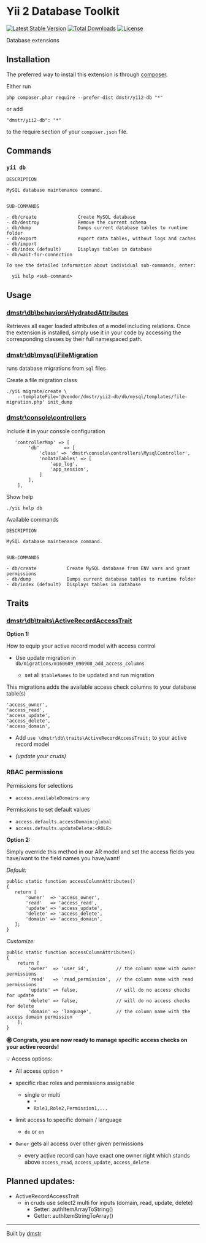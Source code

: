 Yii 2 Database Toolkit
======================

[![Latest Stable Version](https://poser.pugx.org/dmstr/yii2-db/v/stable.svg)](https://packagist.org/packages/dmstr/yii2-db) 
[![Total Downloads](https://poser.pugx.org/dmstr/yii2-db/downloads.svg)](https://packagist.org/packages/dmstr/yii2-db)
[![License](https://poser.pugx.org/dmstr/yii2-db/license.svg)](https://packagist.org/packages/dmstr/yii2-db)


Database extensions

Installation
------------

The preferred way to install this extension is through [composer](http://getcomposer.org/download/).

Either run

```
php composer.phar require --prefer-dist dmstr/yii2-db "*"
```

or add

```
"dmstr/yii2-db": "*"
```

to the require section of your `composer.json` file.

Commands
--------

### `yii db`

```
DESCRIPTION

MySQL database maintenance command.


SUB-COMMANDS

- db/create               Create MySQL database
- db/destroy              Remove the current schema
- db/dump                 Dumps current database tables to runtime folder
- db/export               export data tables, without logs and caches
- db/import
- db/index (default)      Displays tables in database
- db/wait-for-connection

To see the detailed information about individual sub-commands, enter:

  yii help <sub-command>
```


Usage
-----

### [dmstr\db\behaviors\HydratedAttributes](https://github.com/dmstr/yii2-db/blob/master/db/behaviors/HydratedAttributes.php)

Retrieves all eager loaded attributes of a model including relations. Once the extension is installed, simply use it in your code by accessing the corresponding classes by their full namespaced path.

### [dmstr\db\mysql\FileMigration](https://github.com/dmstr/yii2-db/blob/master/db/mysql/FileMigration.php)

runs database migrations from `sql` files

Create a file migration class

```
./yii migrate/create \
    --templateFile='@vendor/dmstr/yii2-db/db/mysql/templates/file-migration.php' init_dump
```

### [dmstr\console\controllers](https://github.com/dmstr/yii2-db/blob/master/console/controllers)

Include it in your console configuration

```
   'controllerMap' => [
        'db'         => [
            'class' => 'dmstr\console\controllers\MysqlController',
            'noDataTables' => [
                'app_log',
                'app_session',
            ]
        ],
    ],
```

Show help

```
./yii help db
```

Available commands
  
```
DESCRIPTION

MySQL database maintenance command.


SUB-COMMANDS

- db/create           Create MySQL database from ENV vars and grant permissions
- db/dump             Dumps current database tables to runtime folder
- db/index (default)  Displays tables in database
```

Traits
---

### [dmstr\db\traits\ActiveRecordAccessTrait](https://github.com/dmstr/yii2-db/blob/master/db/traits/ActiveRecordAccessTrait.php)

**Option 1:**

How to equip your active record model with access control

- Use update migration in `db/migrations/m160609_090908_add_access_columns`

    - set all `$tableNames` to be updated and run migration

This migrations adds the available access check columns to your database table(s)

```
'access_owner',
'access_read',
'access_update',
'access_delete',
'access_domain',
```

- Add `use \dmstr\db\traits\ActiveRecordAccessTrait;` to your active record model

- *(update your cruds)*

### RBAC permissions

Permissions for selections

- `access.availableDomains:any`

Permissions to set default values

- `access.defaults.accessDomain:global`
- `access.defaults.updateDelete:<ROLE>`

**Option 2:**

Simply override this method in our AR model and set the access fields you have/want to the field names you have/want!

*Default:*
```
public static function accessColumnAttributes()
{
   return [
       'owner'  => 'access_owner',
       'read'   => 'access_read',
       'update' => 'access_update',
       'delete' => 'access_delete',
       'domain' => 'access_domain',
   ];
}
```

*Customize:*
```
public static function accessColumnAttributes()
{
    return [
        'owner'  => 'user_id',			// the column name with owner permissions
        'read'   => 'read_permission',	// the column name with read permissions
        'update' => false, 				// will do no access checks for update
        'delete' => false, 				// will do no access checks for delete
        'domain' => 'language',			// the column name with the access domain permission
    ];
}
```

**:secret: Congrats, you are now ready to manage specific access checks on your active records!**

:bulb: Access options:

- All access option `*`
- specific rbac roles and permissions assignable
    - single or multi
        - `*`
        - `Role1,Role2,Permission1,...`
        
- limit access to specific domain / language
    - `de` or `en`
        
- `Owner` gets all access over other given permissions
    - every active record can have exact one owner right which stands above `access_read`, `access_update`, `access_delete`

Planned updates:
---

- ActiveRecordAccessTrait
    -  in cruds use select2 multi for inputs (domain, read, update, delete)
        - Setter: authItemArrayToString()
        - Getter: authItemStringToArray()
        

---

Built by [dmstr](http://diemeisterei.de)
